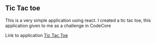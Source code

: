 ## Tic Tac toe

This is a very simple application using react. I created a tic tac toe, this application given to me as a challenge in CodeCore

Link to application <a href='https://tictactoe-mohammed.herokuapp.com/'>Tic Tac Toe</a>
